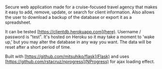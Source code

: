 Secure web application made for a cruise-focused travel agency that makes it easy to add, remove, update, or search for client information. Also allows the user to download a backup of the database or export it as a spreadsheet.

It can be tested [https://clientdb.herokuapp.com](here). Username / password is "test". It's hosted on Heroku so it may take a moment to 'wake up,' but you may alter the database in any way you want. The data will be reset after a short period of time.

Built with [https://github.com/mitsuhiko/flask](Flask) and uses [https://github.com/rstacruz/nprogress](NProgress) for ajax loading effect.